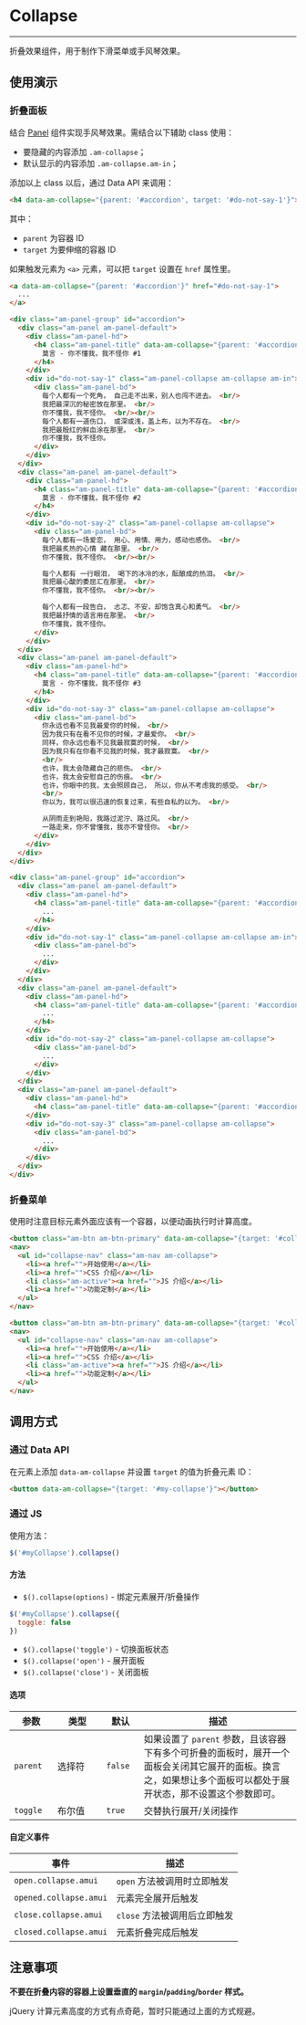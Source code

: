 # Collapse
---

折叠效果组件，用于制作下滑菜单或手风琴效果。

## 使用演示

### 折叠面板

结合 [Panel](/css/panel) 组件实现手风琴效果。需结合以下辅助 class 使用：

* 要隐藏的内容添加 `.am-collapse`；
* 默认显示的内容添加 `.am-collapse.am-in`；

添加以上 class 以后，通过 Data API 来调用：

```html
<h4 data-am-collapse="{parent: '#accordion', target: '#do-not-say-1'}"></h4>
```

其中：

* `parent` 为容器 ID
* `target` 为要伸缩的容器 ID

如果触发元素为 `<a>` 元素，可以把 `target` 设置在 `href` 属性里。

```html
<a data-am-collapse="{parent: '#accordion'}" href="#do-not-say-1">
  ...
</a>
```

`````html
<div class="am-panel-group" id="accordion">
  <div class="am-panel am-panel-default">
    <div class="am-panel-hd">
      <h4 class="am-panel-title" data-am-collapse="{parent: '#accordion', target: '#do-not-say-1'}">
        莫言 - 你不懂我，我不怪你 #1
      </h4>
    </div>
    <div id="do-not-say-1" class="am-panel-collapse am-collapse am-in">
      <div class="am-panel-bd">
        每个人都有一个死角， 自己走不出来，别人也闯不进去。 <br/>
        我把最深沉的秘密放在那里。 <br/>
        你不懂我，我不怪你。 <br/><br/>
        每个人都有一道伤口， 或深或浅，盖上布，以为不存在。 <br/>
        我把最殷红的鲜血涂在那里。 <br/>
        你不懂我，我不怪你。
      </div>
    </div>
  </div>
  <div class="am-panel am-panel-default">
    <div class="am-panel-hd">
      <h4 class="am-panel-title" data-am-collapse="{parent: '#accordion', target: '#do-not-say-2'}">
        莫言 - 你不懂我，我不怪你 #2
      </h4>
    </div>
    <div id="do-not-say-2" class="am-panel-collapse am-collapse">
      <div class="am-panel-bd">
        每个人都有一场爱恋， 用心、用情、用力，感动也感伤。 <br/>
        我把最炙热的心情 藏在那里。 <br/>
        你不懂我，我不怪你。 <br/><br/>

        每个人都有 一行眼泪， 喝下的冰冷的水，酝酿成的热泪。 <br/>
        我把最心酸的委屈汇在那里。 <br/>
        你不懂我，我不怪你。 <br/><br/>

        每个人都有一段告白， 忐忑、不安，却饱含真心和勇气。 <br/>
        我把最抒情的语言用在那里。 <br/>
        你不懂我，我不怪你。
      </div>
    </div>
  </div>
  <div class="am-panel am-panel-default">
    <div class="am-panel-hd">
      <h4 class="am-panel-title" data-am-collapse="{parent: '#accordion', target: '#do-not-say-3'}">
        莫言 - 你不懂我，我不怪你 #3
      </h4>
    </div>
    <div id="do-not-say-3" class="am-panel-collapse am-collapse">
      <div class="am-panel-bd">
        你永远也看不见我最爱你的时候， <br/>
        因为我只有在看不见你的时候，才最爱你。 <br/>
        同样，你永远也看不见我最寂寞的时候， <br/>
        因为我只有在你看不见我的时候，我才最寂寞。 <br/>
        <br/>
        也许，我太会隐藏自己的悲伤。 <br/>
        也许，我太会安慰自己的伤痕。 <br/>
        也许，你眼中的我，太会照顾自己， 所以，你从不考虑我的感受。 <br/>
        <br/>
        你以为，我可以很迅速的恢复过来，有些自私的以为。 <br/>

        从阴雨走到艳阳，我路过泥泞、路过风。 <br/>
        一路走来，你不曾懂我，我亦不曾怪你。 <br/>
      </div>
    </div>
  </div>
</div>
`````

```html
<div class="am-panel-group" id="accordion">
  <div class="am-panel am-panel-default">
    <div class="am-panel-hd">
      <h4 class="am-panel-title" data-am-collapse="{parent: '#accordion', target: '#do-not-say-1'}">
        ...
      </h4>
    </div>
    <div id="do-not-say-1" class="am-panel-collapse am-collapse am-in">
      <div class="am-panel-bd">
        ...
      </div>
    </div>
  </div>
  <div class="am-panel am-panel-default">
    <div class="am-panel-hd">
      <h4 class="am-panel-title" data-am-collapse="{parent: '#accordion', target: '#do-not-say-2'}">
        ...
      </h4>
    </div>
    <div id="do-not-say-2" class="am-panel-collapse am-collapse">
      <div class="am-panel-bd">
        ...
      </div>
    </div>
  </div>
  <div class="am-panel am-panel-default">
    <div class="am-panel-hd">
      <h4 class="am-panel-title" data-am-collapse="{parent: '#accordion', target: '#do-not-say-3'}">...</h4>
    </div>
    <div id="do-not-say-3" class="am-panel-collapse am-collapse">
      <div class="am-panel-bd">
        ...
      </div>
    </div>
  </div>
</div>
```

### 折叠菜单

使用时注意目标元素外面应该有一个容器，以便动画执行时计算高度。

`````html
<button class="am-btn am-btn-primary" data-am-collapse="{target: '#collapse-nav'}">Menu <i class="am-icon-bars"></i></button>
<nav>
  <ul id="collapse-nav" class="am-nav am-collapse">
    <li><a href="">开始使用</a></li>
    <li><a href="">CSS 介绍</a></li>
    <li class="am-active"><a href="">JS 介绍</a></li>
    <li><a href="">功能定制</a></li>
  </ul>
</nav>
`````
```html
<button class="am-btn am-btn-primary" data-am-collapse="{target: '#collapse-nav'}">Menu <i class="am-icon-bars"></i></button>
<nav>
  <ul id="collapse-nav" class="am-nav am-collapse">
    <li><a href="">开始使用</a></li>
    <li><a href="">CSS 介绍</a></li>
    <li class="am-active"><a href="">JS 介绍</a></li>
    <li><a href="">功能定制</a></li>
  </ul>
</nav>
```

## 调用方式

### 通过 Data API

在元素上添加 `data-am-collapse` 并设置 `target` 的值为折叠元素 ID：

```html
<button data-am-collapse="{target: '#my-collapse'}"></button>
```

### 通过 JS

使用方法：

```js
$('#myCollapse').collapse()
```

#### 方法

- `$().collapse(options)` - 绑定元素展开/折叠操作

```javascript
$('#myCollapse').collapse({
  toggle: false
})
```

- `$().collapse('toggle')` - 切换面板状态
- `$().collapse('open')` - 展开面板
- `$().collapse('close')` - 关闭面板

#### 选项

<table class="am-table am-table-bd am-table-striped">
  <thead>
  <tr>
    <th style="width: 60px;">参数</th>
    <th style="width: 70px;">类型</th>
    <th style="width: 50px;">默认</th>
    <th>描述</th>
  </tr>
  </thead>
  <tbody>
  <tr>
    <td><code>parent</code></td>
    <td>选择符</td>
    <td><code>false</code></td>
    <td>如果设置了 <code>parent</code> 参数，且该容器下有多个可折叠的面板时，展开一个面板会关闭其它展开的面板。换言之，如果想让多个面板可以都处于展开状态，那不设置这个参数即可。</td>
  </tr>
  <tr>
    <td><code>toggle</code></td>
    <td>布尔值</td>
    <td><code>true</code></td>
    <td>交替执行展开/关闭操作</td>
  </tr>
  </tbody>
</table>


#### 自定义事件

<table class="am-table am-table-bd am-table-striped">
  <thead>
  <tr>
    <th>事件</th>
    <th>描述</th>
  </tr>
  </thead>
  <tbody>
  <tr>
    <td><code>open.collapse.amui</code></td>
    <td><code>open</code> 方法被调用时立即触发</td>
  </tr>
  <tr>
    <td><code>opened.collapse.amui</code></td>
    <td>元素完全展开后触发</td>
  </tr>
  <tr>
    <td><code>close.collapse.amui</code></td>
    <td><code>close</code> 方法被调用后立即触发
    </td>
  </tr>
  <tr>
    <td><code>closed.collapse.amui</code></td>
    <td>元素折叠完成后触发</td>
  </tr>
  </tbody>
</table>

## 注意事项

**不要在折叠内容的容器上设置垂直的 `margin`/`padding`/`border` 样式。**

jQuery 计算元素高度的方式有点奇葩，暂时只能通过上面的方式规避。
